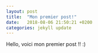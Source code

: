 ```yaml
---
layout: post
title:  "Mon premier post!"
date:   2018-08-06 21:50:21 +0200
categories: jekyll update
---
```

Hello, voici mon premier post !! :)
